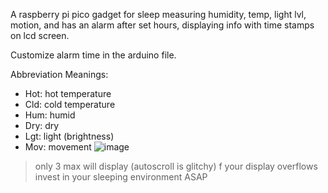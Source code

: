 A raspberry pi pico gadget for sleep measuring humidity, temp, light lvl, motion, and has an alarm after set hours, displaying info with time stamps on lcd screen. 


Customize alarm time in the arduino file. 

Abbreviation Meanings:
* Hot: hot temperature
* Cld: cold temperature
* Hum: humid
* Dry: dry
* Lgt: light (brightness)
* Mov:  movement
![image](https://github.com/user-attachments/assets/ec577550-f848-4c36-8a59-2e6547fe5b03)


> only 3 max will display (autoscroll is glitchy) f your display overflows invest in your sleeping environment ASAP
